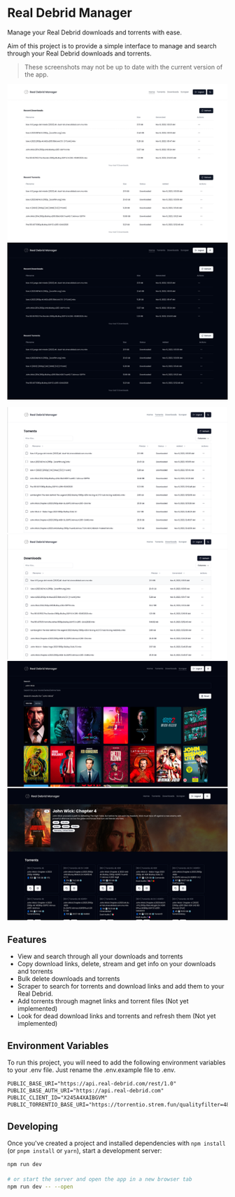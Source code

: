 # Real Debrid Manager

Manage your Real Debrid downloads and torrents with ease.

Aim of this project is to provide a simple interface to manage and search through your Real Debrid downloads and torrents.

> These screenshots may not be up to date with the current version of the app.

![App Light Screenshot](./assets/homepage-light.jpeg)
![App Dark Screenshot](./assets/homepage-dark.jpeg)

![App Torrents Screenshot](./assets/app-torrents.png)
![App Downloads Screenshot](./assets/app-downloads.png)
![App Scraper Screenshot](./assets/app-scraper.png)
![App Scraper Result Screenshot](./assets/app-scraper-result.png)

## Features

- View and search through all your downloads and torrents
- Copy download links, delete, stream and get info on your downloads and torrents
- Bulk delete downloads and torrents
- Scraper to search for torrents and download links and add them to your Real Debrid.
- Add torrents through magnet links and torrent files (Not yet implemented)
- Look for dead download links and torrents and refresh them (Not yet implemented)

## Environment Variables

To run this project, you will need to add the following environment variables to your .env file. Just rename the .env.example file to .env.

```
PUBLIC_BASE_URI="https://api.real-debrid.com/rest/1.0"
PUBLIC_BASE_AUTH_URI="https://api.real-debrid.com"
PUBLIC_CLIENT_ID="X245A4XAIBGVM"
PUBLIC_TORRENTIO_BASE_URI="https://torrentio.strem.fun/qualityfilter=480p,other,scr,cam,unknown|debridoptions=nodownloadlinks|realdebrid="
```

## Developing

Once you've created a project and installed dependencies with `npm install` (or `pnpm install` or `yarn`), start a development server:

```bash
npm run dev

# or start the server and open the app in a new browser tab
npm run dev -- --open
```
